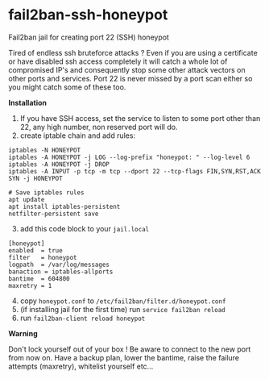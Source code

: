 # fail2ban-ssh-honeypot
Fail2ban jail for creating port 22 (SSH) honeypot

Tired of endless ssh bruteforce attacks ? Even if you are using a certificate or have disabled ssh access completely it will catch a whole lot of compromised IP's and consequently stop some other attack vectors on other ports and services. Port 22 is never missed by a port scan either so you might catch some of these too.

**Installation**

1) If you have SSH access, set the service to listen to some port other than 22, any high number, non reserved port will do.
2) create iptable chain and add rules:

```
iptables -N HONEYPOT
iptables -A HONEYPOT -j LOG --log-prefix "honeypot: " --log-level 6
iptables -A HONEYPOT -j DROP
iptables -A INPUT -p tcp -m tcp --dport 22 --tcp-flags FIN,SYN,RST,ACK SYN -j HONEYPOT

# Save iptables rules
apt update
apt install iptables-persistent
netfilter-persistent save
```
3) add this code block to your `jail.local`
```
[honeypot]
enabled  = true
filter   = honeypot
logpath  = /var/log/messages
banaction = iptables-allports
bantime  = 604800
maxretry = 1
```
4) copy `honeypot.conf` to `/etc/fail2ban/filter.d/honeypot.conf`
5) (if installing jail for the first time) run `service fail2ban reload`
6) run `fail2ban-client reload honeypot`

**Warning**

Don't lock yourself out of  your box ! Be aware to connect to the new port from now on. Have a backup plan, lower the bantime, raise the failure attempts (maxretry), whitelist yourself etc...

